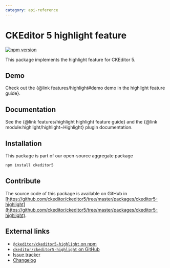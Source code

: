 ```yaml
---
category: api-reference
---
```


# CKEditor&nbsp;5 highlight feature

[![npm version](https://badge.fury.io/js/%40ckeditor%2Fckeditor5-highlight.svg)](https://www.npmjs.com/package/@ckeditor/ckeditor5-highlight)

This package implements the highlight feature for CKEditor&nbsp;5.

## Demo

Check out the {@link features/highlight#demo demo in the highlight feature guide}.

## Documentation

See the {@link features/highlight highlight feature guide} and the {@link module:highlight/highlight~Highlight} plugin documentation.

## Installation

This package is part of our open-source aggregate package

```bash
npm install ckeditor5
```

## Contribute

The source code of this package is available on GitHub in [https://github.com/ckeditor/ckeditor5/tree/master/packages/ckeditor5-highlight](https://github.com/ckeditor/ckeditor5/tree/master/packages/ckeditor5-highlight).

## External links

* [`@ckeditor/ckeditor5-highlight` on npm](https://www.npmjs.com/package/@ckeditor/ckeditor5-highlight)
* [`ckeditor/ckeditor5-highlight` on GitHub](https://github.com/ckeditor/ckeditor5/tree/master/packages/ckeditor5-highlight)
* [Issue tracker](https://github.com/ckeditor/ckeditor5/issues)
* [Changelog](https://github.com/ckeditor/ckeditor5/blob/master/CHANGELOG.md)
